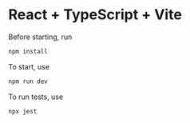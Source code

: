 # React + TypeScript + Vite

Before starting, run

```js
npm install
```
To start, use
```js
npm run dev
```


To run tests, use

```js
npx jest
```
